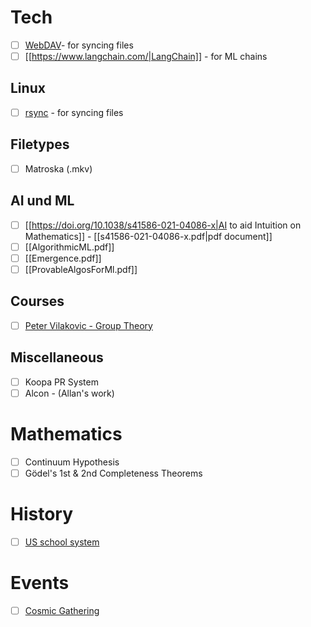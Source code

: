 # Tech
- [ ] [WebDAV](https://en.wikipedia.org/wiki/WebDAV)- for syncing files
- [ ] [[https://www.langchain.com/|LangChain]] - for ML chains
## Linux
- [ ] [rsync](https://en.wikipedia.org/wiki/Rsync) - for syncing files

## Filetypes
- [ ] Matroska (.mkv)

## AI und ML
- [ ] [[https://doi.org/10.1038/s41586-021-04086-x|AI to aid Intuition on Mathematics]] - [[s41586-021-04086-x.pdf|pdf document]]
- [ ] [[AlgorithmicML.pdf]]
- [ ] [[Emergence.pdf]]
- [ ] [[ProvableAlgosForMl.pdf]]
## Courses
- [ ] [Peter Vilakovic - Group Theory](https://www.math.uni-duesseldorf.de/~internet/Seminar_Groups/)

## Miscellaneous
- [ ] Koopa PR System
- [ ] Alcon - (Allan's work)

# Mathematics
- [ ] Continuum Hypothesis
- [ ] Gödel's 1st & 2nd Completeness Theorems

# History
- [ ] [US school system](https://www2.ed.gov/about/overview/focus/what.html)

# Events
- [ ] [Cosmic Gathering](linktr.ee/cosmic_gathering)